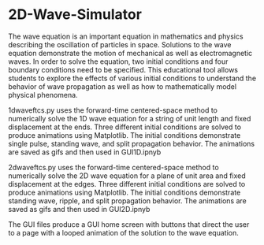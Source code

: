 # 2D-Wave-Simulator

The wave equation is an important equation in mathematics and physics describing the oscillation of particles in space. Solutions to the wave equation demonstrate the motion of mechanical as well as electromagnetic waves. In order to solve the equation, two initial conditions and four boundary conditions need to be specified. This educational tool allows students to explore the effects of various initial conditions to understand the behavior of wave propagation as well as how to mathematically model physical phenomena. 

1dwaveftcs.py uses the forward-time centered-space method to numerically solve the 1D wave equation for a string of unit length and fixed displacement at the ends. Three different initial conditions are solved to produce animations using Matplotlib. The initial conditions demonstrate single pulse, standing wave, and split propagation behavior. The animations are saved as gifs and then used in GUI1D.ipnyb

2dwaveftcs.py uses the forward-time centered-space method to numerically solve the 2D wave equation for a plane of unit area and fixed displacement at the edges. Three different initial conditions are solved to produce animations using Matplotlib. The initial conditions demonstrate standing wave, ripple, and split propagation behavior. The animations are saved as gifs and then used in GUI2D.ipnyb

The GUI files produce a GUI home screen with buttons that direct the user to a page with a looped animation of the solution to the wave equation.
